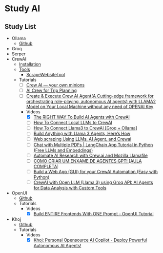 # Study AI

## Study List

- Ollama
  - [Github](https://github.com/ollama/ollama)
- Groq
- Serper
- CrewAI
  - [Installation](https://docs.crewai.com/how-to/Installing-CrewAI/#installation)
  - [Tools](https://docs.crewai.com/core-concepts/Tools/#using-crewai-tools)
    - [ScrapeWebsiteTool](https://docs.crewai.com/tools/ScrapeWebsiteTool/)
  - Tutorials
    - [ ] [Crew AI — your own minions](https://medium.com/@csakash03/crew-ai-you-own-minions-9b8596ce3da3)
    - [ ] [AI Crew for Trip Planning](https://github.com/joaomdmoura/crewAI-examples/tree/main/trip_planner)
    - [ ] [Create & Execute Crew AI Agent(A Cutting-edge framework for orchestrating role-playing, autonomous AI agents) with LLAMA2 Model on Your Local Machine without any need of OPENAI Key](https://kaustavmukherjee-66179.medium.com/create-eexcute-crew-ai-agent-with-llama2-model-without-any-need-og-openai-key-def216cd5f4f)
    - Videos
      - [x] [The RIGHT WAY To Build AI Agents with CrewAI](https://www.youtube.com/watch?v=iJjSjmZnNlI)
      - [ ] [How To Connect Local LLMs to CrewAI](https://www.youtube.com/watch?v=0ai-L50VCYU)
      - [ ] [How To Connect Llama3 to CrewAI \[Groq + Ollama\]](https://www.youtube.com/watch?v=02cdCd43Ccc)
      - [ ] [Build Anything with Llama 3 Agents, Here’s How](https://www.youtube.com/watch?v=i-txsBoTJtI&t=296s)
      - [ ] [Web scraping Using LLMs, AI Agent, and Crewai](https://www.youtube.com/watch?v=CqZhoohl0Qg)
      - [ ] [Chat with Multiple PDFs | LangChain App Tutorial in Python (Free LLMs and Embeddings)](https://www.youtube.com/watch?v=dXxQ0LR-3Hg)
      - [ ] [Automate AI Research with Crew.ai and Mozilla Llamafile](https://www.youtube.com/watch?v=OUgb3hKSn9U)
      - [ ] [COMO CRIAR UM ENXAME DE AGENTES GPT! \[AULA COMPLETA\]](https://www.youtube.com/watch?v=Y3svyBYAeYg)
      - [ ] [Build a Web App (GUI) for your CrewAI Automation (Easy with Python)](https://www.youtube.com/watch?v=vhbfs38XmKk)
      - [ ] [CrewAI with Open LLM (Llama 3) using Groq API: AI Agents for Data Analysis with Custom Tools](https://www.youtube.com/watch?v=N5sos1X30Rw)
- OpenUI
  - [Github](https://github.com/wandb/openui)
  - Tutorials
    - Videos
      - [x] [Build ENTIRE Frontends With ONE Prompt - OpenUI Tutorial](https://www.youtube.com/watch?v=zzw2OSFw9xI)
- Khoj
  - [Github](https://github.com/khoj-ai/khoj)
  - Tutorials
    - Videos
      - [x] [Khoj: Personal Opensource AI Copilot - Deploy Powerful Autonomous AI Agents!](https://www.youtube.com/watch?v=Lnx2K4TOnC4&t=447s)